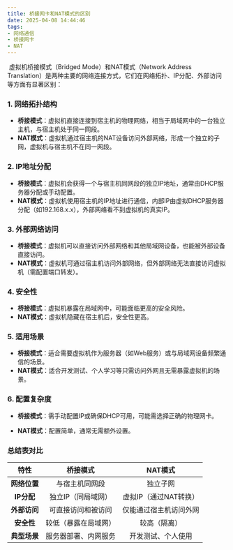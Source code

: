```yaml
---
title: 桥接网卡和NAT模式的区别
date: 2025-04-08 14:44:46
tags:
- 网络通信
- 桥接网卡
- NAT
---
```


​      虚拟机桥接模式（Bridged Mode）和NAT模式（Network Address Translation）是两种主要的网络连接方式，它们在网络拓扑、IP分配、外部访问等方面有显著区别：

### 1. **网络拓扑结构**

- **桥接模式**：虚拟机直接连接到宿主机的物理网络，相当于局域网中的一台独立主机，与宿主机处于同一网段。
- **NAT模式**：虚拟机通过宿主机的NAT设备访问外部网络，形成一个独立的子网，虚拟机与宿主机不在同一网段。

### 2. **IP地址分配**

- **桥接模式**：虚拟机会获得一个与宿主机同网段的独立IP地址，通常由DHCP服务器分配或手动配置。
- **NAT模式**：虚拟机使用宿主机的IP地址进行通信，内部IP由虚拟DHCP服务器分配（如192.168.x.x），外部网络看不到虚拟机的真实IP。

### 3. **外部网络访问**

- **桥接模式**：虚拟机可以直接访问外部网络和其他局域网设备，也能被外部设备直接访问。
- **NAT模式**：虚拟机可通过宿主机访问外部网络，但外部网络无法直接访问虚拟机（需配置端口转发）。

### 4. **安全性**

- **桥接模式**：虚拟机暴露在局域网中，可能面临更高的安全风险。
- **NAT模式**：虚拟机隐藏在宿主机后，安全性更高。

### 5. **适用场景**

- **桥接模式**：适合需要虚拟机作为服务器（如Web服务）或与局域网设备频繁通信的场景。
- **NAT模式**：适合开发测试、个人学习等只需访问外网且无需暴露虚拟机的场景。

### 6. **配置复杂度**

- **桥接模式**：需手动配置IP或确保DHCP可用，可能需选择正确的物理网卡。

- **NAT模式**：配置简单，通常无需额外设置。

  

### 总结表对比

|   **特性**   |     **桥接模式**     |      **NAT模式**       |
| :----------: | :------------------: | :--------------------: |
| **网络位置** |    与宿主机同网段    |        独立子网        |
|  **IP分配**  |  独立IP（同局域网）  | 虚拟IP（通过NAT转换）  |
| **外部访问** |  可直接访问和被访问  | 仅能通过宿主机访问外网 |
|  **安全性**  | 较低（暴露在局域网） |      较高（隔离）      |
| **典型场景** | 服务器部署、内网服务 |   开发测试、个人使用   |

